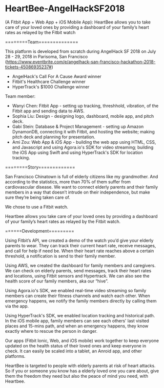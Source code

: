 # HeartBee-AngelHackSF2018
(A Fitbit App + Web App + iOS Mobile App): HeartBee allows you to take care of your loved ones by providing a dashboard of your family’s heart rates as relayed by the Fitbit watch

========Team==============

This platform is developed from scratch during AngelHack SF 2018 on July 28 - 29, 2018 in Parisoma, San Francisco (https://www.eventbrite.com/e/angelhack-san-francisco-hackathon-2018-tickets-45086935237#)
- AngelHack's Call For A Cause Award winner
- Fitbit's Healthcare Challenge winner
- HyperTrack's $1000 Challenge winner

Team member:

- Wanyi Chen: Fitbit App - setting up tracking, threshhold, vibration, of the Fitbit app and sending data to AWS.
- Sophia Liu: Design - designing logo, dashboard, mobile app, and pitch deck.
- Gabi Stein: Database & Project Management - setting up Amazon DynamonDB, connecting it with Fitbit, and hosting the website; making pitch deck and planning for presentation.
- Ami Zou: Web App & iOS App - building the web app using HTML, CSS, and Javascript and using Agora.io's SDK for video streaming; building the iOS App using Swift and using HyperTrack's SDK for location tracking.

========Story=============

San Francisco Chinatown is full of elderly citizens like my grandmother. And according to the statistics, more than 70% of them suffer from cardiovascular disease. We want to connect elderly parents and their family members in a way that doesn’t intrude on their independence, but make sure they’re being taken care of.

We chose to use a Fitbit watch. 

Heartbee allows you take care of your loved ones by providing a dashboard of your family’s heart rates as relayed by the Fitbit watch.

======Development=========

Using Fitbit’s API, we created a demo of the watch you’d give your elderly parents to wear. They can track their current heart rate, receive messages, and call for help if need be. When their heart rate reaches above a certain threshold, a notification is send to their family member.

Using AWS, we created the dashboard for family members and caregivers. We can check on elderly parents, send messages, track their heart rates and locations, using Fitbit sensors and Hypertrack.
We can also see the health score of our family members, aka our “hive”.

Using Agora.io's SDK, we enabled real-time video streaming so family members can create their fitness channels and watch each other. When emergency happens, we notify the family members directly by calling them via the app.

Using HyperTrack's SDK, we enabled location tracking and historical path. In the iOS mobile app, family members can see each others' last visited places and 15-mins path, and when an emergency happens, they know exactly where to rescue the person in danger.

Our apps (Fitbit Ionic, Web, and iOS mobile) work together to keep everyone updated on the health status of their loved ones and keep everyone in check. It can easily be scaled into a tablet, an Anroid app, and other platforms. 

HeartBee is targeted to people with elderly parents at risk of heart attacks. So if you or someone you know has a elderly loved one you care about, give them the freedom they need but also the peace of mind you need, with Heartbee.
